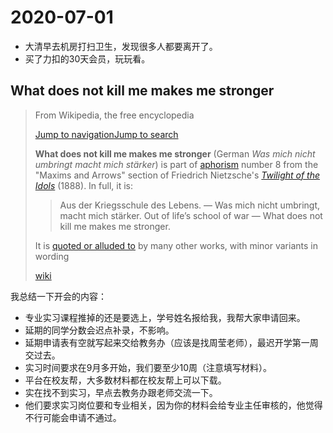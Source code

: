 # 2020-07-01

- 大清早去机房打扫卫生，发现很多人都要离开了。
- 买了力扣的30天会员，玩玩看。





## What does not kill me makes me stronger

> From Wikipedia, the free encyclopedia
>
> [Jump to navigation](https://en.wikipedia.org/wiki/What_does_not_kill_me_makes_me_stronger#mw-head)[Jump to search](https://en.wikipedia.org/wiki/What_does_not_kill_me_makes_me_stronger#p-search)
>
> **What does not kill me makes me stronger** (German *Was mich nicht umbringt macht mich stärker*) is part of [aphorism](https://en.wikipedia.org/wiki/Aphorism) number 8 from the "Maxims and Arrows" section of Friedrich Nietzsche's *[Twilight of the Idols](https://en.wikipedia.org/wiki/Twilight_of_the_Idols)* (1888). In full, it is:
>
> > Aus der Kriegsschule des Lebens. — Was mich nicht umbringt, macht mich stärker.
> >  Out of life’s school of war — What does not kill me makes me stronger.
>
> It is [quoted or alluded to](https://en.wikipedia.org/wiki/Twilight_of_the_Idols#Cultural_impact) by many other works, with minor variants in wording
>
> [wiki](https://en.wikipedia.org/wiki/What_does_not_kill_me_makes_me_stronger)



我总结一下开会的内容：

- 专业实习课程推掉的还是要选上，学号姓名报给我，我帮大家申请回来。
- 延期的同学分数会迟点补录，不影响。
- 延期申请表有空就写起来交给教务办（应该是找周莹老师），最迟开学第一周交过去。
- 实习时间要求在9月多开始，我们要至少10周（注意填写材料）。
- 平台在校友帮，大多数材料都在校友帮上可以下载。
- 实在找不到实习，早点去教务办跟老师交流一下。
- 他们要求实习岗位要和专业相关，因为你的材料会给专业主任审核的，他觉得不行可能会申请不通过。

